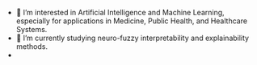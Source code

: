 - 👀 I’m interested in Artificial Intelligence and Machine Learning, especially for applications in Medicine, Public Health, and Healthcare Systems.
- 🌱 I’m currently studying neuro-fuzzy interpretability and explainability methods.
- 
<!---
ASorayaie/ASorayaie is a ✨ special ✨ repository because its `README.md` (this file) appears on your GitHub profile.
You can click the Preview link to take a look at your changes.
--->
